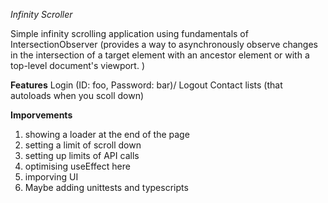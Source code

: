 *Infinity Scroller*

Simple infinity scrolling application using fundamentals of IntersectionObserver (provides a way to asynchronously observe changes in the intersection of a target element with an ancestor element or with a top-level document's viewport. )

**Features**
Login (ID: foo, Password: bar)/ Logout
Contact lists (that autoloads when you scoll down)


**Imporvements**

1. showing a loader at the end of the page
2. setting a limit of scroll down
3. setting up limits of API calls
4. optimising useEffect here 
5. imporving UI
6. Maybe adding unittests and typescripts
